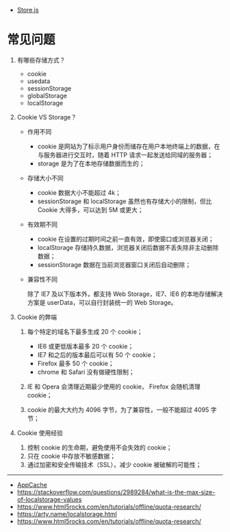 - [Store.js](https://github.com/marcuswestin/store.js)

# 常见问题
1. 有哪些存储方式？

    - cookie
    - usedata
    - sessionStorage
    - globalStorage
    - localStorage

2. Cookie VS Storage？

    - 作用不同

        - cookie 是网站为了标示用户身份而储存在用户本地终端上的数据，在与服务器进行交互时，随着 HTTP 请求一起发送给同域的服务器；
        - storage 是为了在本地存储数据而生的；

    - 存储大小不同

        - cookie 数据大小不能超过 4k；
        - sessionStorage 和 localStorage 虽然也有存储大小的限制，但比 Cookie 大得多，可以达到 5M 或更大；

    - 有效期不同

        - cookie 在设置的过期时间之前一直有效，即使窗口或浏览器关闭；
        - localStorage 存储持久数据，浏览器关闭后数据不丢失除非主动删除数据；
        - sessionStorage 数据在当前浏览器窗口关闭后自动删除；

    - 兼容性不同

        除了 IE7 及以下版本外，都支持 Web Storage，IE7、IE6 的本地存储解决方案是 userData，可以自行封装统一的 Web Storage。

3. Cookie 的弊端

    1. 每个特定的域名下最多生成 20 个 cookie；

        - IE6 或更低版本最多 20 个 cookie；
        - IE7 和之后的版本最后可以有 50 个 cookie；
        - Firefox 最多 50 个 cookie；
        - chrome 和 Safari 没有做硬性限制；

    2. IE 和 Opera 会清理近期最少使用的 cookie， Firefox 会随机清理 cookie；
    3. cookie 的最大大约为 4096 字节，为了兼容性，一般不能超过 4095 字节；

4. Cookie 使用经验

    1. 控制 cookie 的生命期，避免使用不会失效的 cookie；
    2. 只在 cookie 中存放不敏感数据；
    3. 通过加密和安全传输技术（SSL），减少 cookie 被破解的可能性；

---

- [AppCache](https://developer.mozilla.org/zh-CN/docs/Web/HTML/Using_the_application_cache)
- https://stackoverflow.com/questions/2989284/what-is-the-max-size-of-localstorage-values
- https://www.html5rocks.com/en/tutorials/offline/quota-research/
- https://arty.name/localstorage.html
- https://www.html5rocks.com/en/tutorials/offline/quota-research/

